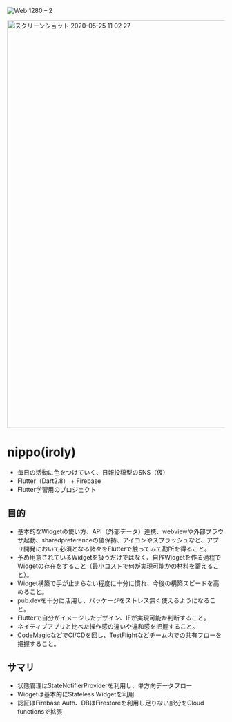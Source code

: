 ![Web 1280 – 2](https://user-images.githubusercontent.com/12729025/81501633-69178700-9314-11ea-99db-a808c5ffa41b.png)

<img width="944" alt="スクリーンショット 2020-05-25 11 02 27" src="https://user-images.githubusercontent.com/12729025/82771494-3e324480-9e77-11ea-899d-4d2bb3b41cd9.png">

# nippo(iroly)

* 毎日の活動に色をつけていく、日報投稿型のSNS（仮）
* Flutter（Dart2.8） + Firebase
* Flutter学習用のプロジェクト

## 目的

* 基本的なWidgetの使い方、API（外部データ）連携、webviewや外部ブラウザ起動、sharedpreferenceの値保持、アイコンやスプラッシュなど、アプリ開発において必須となる諸々をFlutterで触ってみて勘所を得ること。
* 予め用意されているWidgetを扱うだけではなく、自作Widgetを作る過程でWidgetの存在をすること（最小コストで何が実現可能かの材料を蓄えること）。
* Widget構築で手が止まらない程度に十分に慣れ、今後の構築スピードを高めること。
* pub.devを十分に活用し、パッケージをストレス無く使えるようになること。
* Flutterで自分がイメージしたデザイン、IFが実現可能か判断すること。
* ネイティブアプリと比べた操作感の違いや違和感を把握すること。
* CodeMagicなどでCI/CDを回し、TestFlightなどチーム内での共有フローを把握すること。

## サマリ

* 状態管理はStateNotifierProviderを利用し、単方向データフロー
* Widgetは基本的にStateless Widgetを利用
* 認証はFirebase Auth、DBはFirestoreを利用し足りない部分をCloud functionsで拡張
